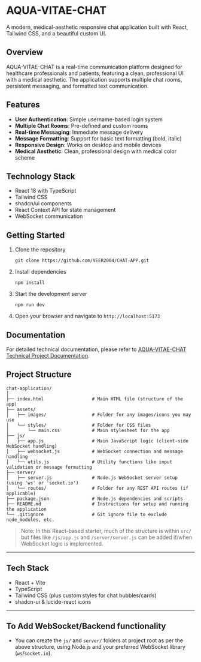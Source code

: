 # AQUA-VITAE-CHAT

A modern, medical-aesthetic responsive chat application built with React, Tailwind CSS, and a beautiful custom UI.

## Overview

AQUA-VITAE-CHAT is a real-time communication platform designed for healthcare professionals and patients, featuring a clean, professional UI with a medical aesthetic. The application supports multiple chat rooms, persistent messaging, and formatted text communication.

## Features

- **User Authentication**: Simple username-based login system
- **Multiple Chat Rooms**: Pre-defined and custom rooms
- **Real-time Messaging**: Immediate message delivery
- **Message Formatting**: Support for basic text formatting (bold, italic)
- **Responsive Design**: Works on desktop and mobile devices
- **Medical Aesthetic**: Clean, professional design with medical color scheme

## Technology Stack

- React 18 with TypeScript
- Tailwind CSS
- shadcn/ui components
- React Context API for state management
- WebSocket communication

## Getting Started

1. Clone the repository
   ```
   git clone https://github.com/VEER2004/CHAT-APP.git
   ```

2. Install dependencies
   ```
   npm install
   ```

3. Start the development server
   ```
   npm run dev
   ```

4. Open your browser and navigate to `http://localhost:5173`

## Documentation

For detailed technical documentation, please refer to [AQUA-VITAE-CHAT Technical Project Documentation](./AQUA-VITAE-CHAT_Technical_Project_Documentation.md).

## Project Structure

```
chat-application/
│
├── index.html                  # Main HTML file (structure of the app)
├── assets/
│   ├── images/                 # Folder for any images/icons you may use
│   └── styles/                 # Folder for CSS files
│       └── main.css            # Main stylesheet for the app
├── js/
│   ├── app.js                  # Main JavaScript logic (client-side WebSocket handling)
│   ├── websocket.js            # WebSocket connection and message handling
│   └── utils.js                # Utility functions like input validation or message formatting
├── server/
│   ├── server.js               # Node.js WebSocket server setup (using 'ws' or 'socket.io')
│   └── routes/                 # Folder for any REST API routes (if applicable)
├── package.json                # Node.js dependencies and scripts
├── README.md                   # Instructions for setup and running the application
└── .gitignore                  # Git ignore file to exclude node_modules, etc.
```

> Note: In this React-based starter, much of the structure is within `src/` but files like `/js/app.js` and `/server/server.js` can be added if/when WebSocket logic is implemented.

---

## Tech Stack

- React + Vite
- TypeScript
- Tailwind CSS (plus custom styles for chat bubbles/cards)
- shadcn-ui & lucide-react icons

---

## To Add WebSocket/Backend functionality

- You can create the `js/` and `server/` folders at project root as per the above structure, using Node.js and your preferred WebSocket library (`ws`/`socket.io`).
